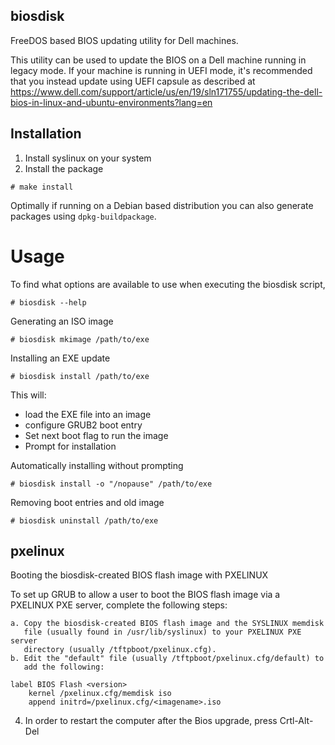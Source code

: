 biosdisk
--------
FreeDOS based BIOS updating utility for Dell machines.

This utility can be used to update the BIOS on a Dell machine running in
legacy mode.
If your machine is running in UEFI mode, it's recommended that you instead
update using UEFI capsule as described at https://www.dell.com/support/article/us/en/19/sln171755/updating-the-dell-bios-in-linux-and-ubuntu-environments?lang=en

## Installation
1. Install syslinux on your system
2. Install the package
```
# make install
```

Optimally if running on a Debian based distribution you can also generate
packages using `dpkg-buildpackage`.

# Usage
To find what options are available to use when executing the biosdisk script,
```
# biosdisk --help
```

Generating an ISO image
```
# biosdisk mkimage /path/to/exe
```

Installing an EXE update
```
# biosdisk install /path/to/exe
```
This will:
 * load the EXE file into an image
 * configure GRUB2 boot entry
 * Set next boot flag to run the image
 * Prompt for installation

Automatically installing without prompting
```
# biosdisk install -o "/nopause" /path/to/exe
```

Removing boot entries and old image
```
# biosdisk uninstall /path/to/exe
```

## pxelinux
Booting the biosdisk-created BIOS flash image with PXELINUX

To set up GRUB to allow a user to boot the BIOS flash image via a PXELINUX PXE
server, complete the following steps:

    a. Copy the biosdisk-created BIOS flash image and the SYSLINUX memdisk
       file (usually found in /usr/lib/syslinux) to your PXELINUX PXE server
       directory (usually /tftpboot/pxelinux.cfg). 
    b. Edit the "default" file (usually /tftpboot/pxelinux.cfg/default) to 
       add the following:

	label BIOS Flash <version>
		kernel /pxelinux.cfg/memdisk iso
		append initrd=/pxelinux.cfg/<imagename>.iso

4. In order to restart the computer after the Bios upgrade, press Crtl-Alt-Del

